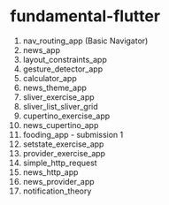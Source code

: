 # fundamental-flutter

1. nav_routing_app (Basic Navigator)
2. news_app
3. layout_constraints_app
4. gesture_detector_app
5. calculator_app
6. news_theme_app
7. sliver_exercise_app
8. sliver_list_sliver_grid
9. cupertino_exercise_app
10. news_cupertino_app
11. fooding_app - submission 1
12. setstate_exercise_app
13. provider_exercise_app
14. simple_http_request
15. news_http_app
16. news_provider_app
17. notification_theory